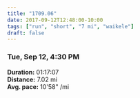 ```yaml
---
title: "1709.06"
date: 2017-09-12T12:48:00-10:00
tags: ["run", "short", "7 mi", "waikele"]
draft: false
---
```


### Tue, Sep 12, 4:30 PM

**Duration:** 01:17:07  
**Distance:** 7.02 mi  
**Avg. pace:** 10'58" /mi